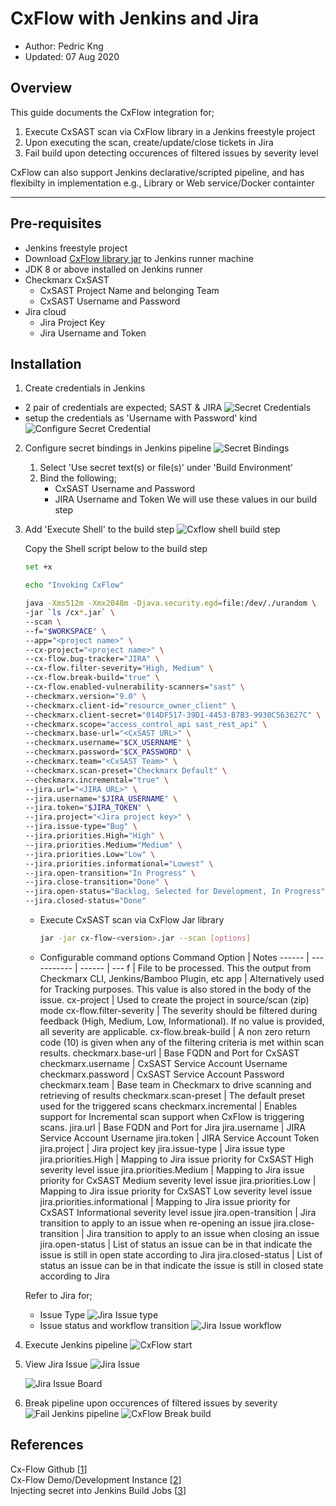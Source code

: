 # CxFlow with Jenkins and Jira

* Author:   Pedric Kng  
* Updated:  07 Aug 2020

## Overview
This guide documents the CxFlow integration for;
1. Execute CxSAST scan via CxFlow library in a Jenkins freestyle project
2. Upon executing the scan, create/update/close tickets in Jira
3. Fail build upon detecting occurences of filtered issues by severity level

CxFlow can also support Jenkins declarative/scripted pipeline, and has flexibilty in implementation e.g., Library or Web service/Docker containter

***

## Pre-requisites
- Jenkins freestyle project
- Download [CxFlow library jar](https://github.com/checkmarx-ltd/cx-flow/releases/latest) to Jenkins runner machine
- JDK 8 or above installed on Jenkins runner
- Checkmarx CxSAST
  - CxSAST Project Name and belonging Team
  - CxSAST Username and Password
- Jira cloud
  - Jira Project Key
  - Jira Username and Token
  
## Installation
1. Create credentials in Jenkins
  - 2 pair of credentials are expected; SAST & JIRA
  ![Secret Credentials](assets/Jenkins_Secret_CxSAST&Jira.png)
  - setup the credentials as 'Username with Password' kind
  ![Configure Secret Credential](assets/Jenkins_SecretCred.png)

2. Configure secret bindings in Jenkins pipeline
   ![Secret Bindings](assets/Jenkins_SecretBindings.png)
   1. Select 'Use secret text(s) or file(s)' under 'Build Environment'
   2. Bind the following;
      - CxSAST Username and Password
      - JIRA Username and Token
      We will use these values in our build step
  
3. Add 'Execute Shell' to the build step
   ![Cxflow shell build step](assets/Jenkins_Pipeline_Shell.png)

   Copy the Shell script below to the build step
    ``` bash
    set +x

    echo "Invoking CxFlow"

    java -Xms512m -Xmx2048m -Djava.security.egd=file:/dev/./urandom \
    -jar `ls /cx*.jar` \
    --scan \
    --f="$WORKSPACE" \
    --app="<project name>" \
    --cx-project="<project name>" \
    --cx-flow.bug-tracker="JIRA" \
    --cx-flow.filter-severity="High, Medium" \
    --cx-flow.break-build="true" \
    --cx-flow.enabled-vulnerability-scanners="sast" \
    --checkmarx.version="9.0" \
    --checkmarx.client-id="resource_owner_client" \
    --checkmarx.client-secret="014DF517-39D1-4453-B7B3-9930C563627C" \
    --checkmarx.scope="access_control_api sast_rest_api" \
    --checkmarx.base-url="<CxSAST URL>" \
    --checkmarx.username="$CX_USERNAME" \
    --checkmarx.password="$CX_PASSWORD" \
    --checkmarx.team="<CxSAST Team>" \
    --checkmarx.scan-preset="Checkmarx Default" \
    --checkmarx.incremental="true" \
    --jira.url="<JIRA URL>" \
    --jira.username="$JIRA_USERNAME" \
    --jira.token="$JIRA_TOKEN" \
    --jira.project="<Jira project key>" \
    --jira.issue-type="Bug" \
    --jira.priorities.High="High" \
    --jira.priorities.Medium="Medium" \
    --jira.priorities.Low="Low" \
    --jira.priorities.informational="Lowest" \
    --jira.open-transition="In Progress" \
    --jira.close-transition="Done" \
    --jira.open-status="Backlog, Selected for Development, In Progress" \
    --jira.closed-status="Done"
    ```

    - Execute CxSAST scan via CxFlow Jar library
      ```bash
      jar -jar cx-flow-<version>.jar --scan [options]
      ```
    
    - Configurable command options
      Command Option | Notes
      ------ | ----------- | ------ | ---
      f | File to be processed.  This the output from Checkmarx CLI, Jenkins/Bamboo Plugin, etc
      app | Alternatively used for Tracking purposes.  This value is also stored in the body of the issue.
      cx-project | Used to create the project in source/scan (zip) mode
      cx-flow.filter-severity | The severity should be filtered during feedback (High, Medium, Low, Informational).  If no value is provided, all severity are applicable.
      cx-flow.break-build | A non zero return code (10) is given when any of the filtering criteria is met within scan results.
      checkmarx.base-url | Base FQDN and Port for CxSAST
      checkmarx.username | CxSAST Service Account Username
      checkmarx.password | CxSAST Service Account Password
      checkmarx.team | Base team in Checkmarx to drive scanning and retrieving of results
      checkmarx.scan-preset | The default preset used for the triggered scans
      checkmarx.incremental | Enables support for Incremental scan support when CxFlow is triggering scans.
      jira.url | Base FQDN and Port for Jira
      jira.username | JIRA Service Account Username
      jira.token | JIRA Service Account Token
      jira.project | Jira project key
      jira.issue-type | Jira issue type
      jira.priorities.High | Mapping to Jira issue priority for CxSAST High severity level issue
      jira.priorities.Medium | Mapping to Jira issue priority for CxSAST Medium severity level issue
      jira.priorities.Low | Mapping to Jira issue priority for CxSAST Low severity level issue
      jira.priorities.informational | Mapping to Jira issue priority for CxSAST Informational severity level issue
      jira.open-transition | Jira transition to apply to an issue when re-opening an issue 
      jira.close-transition | Jira transition to apply to an issue when closing an issue 
      jira.open-status | List of status an issue can be in that indicate the issue is still in open state according to Jira
      jira.closed-status | List of status an issue can be in that indicate the issue is still in closed state according to Jira

   Refer to Jira for;
    - Issue Type
      ![Jira Issue type](assets/Jira_IssueType.png)
    - Issue status and workflow transition
      ![Jira Issue workflow](assets/Jira_Workflow.png)

4. Execute Jenkins pipeline
   ![CxFlow start](assets/Jenkins_Pipeline_CxFlow.png)
  
5. View Jira Issue
   ![Jira Issue](assets/Jira_Ticket.png)
    
   ![Jira Issue Board](assets/Jira_KanbanBoard.png)
  
6. Break pipeline upon occurences of filtered issues by severity
   ![Fail Jenkins pipeline](assets/Jenkins_Pipeline_Start.png)
   ![CxFlow Break build](assets/Jenkins_ConsoleOutput.png)

## References
Cx-Flow Github [[1]]  
Cx-Flow Demo/Development Instance [[2]]  
Injecting secret into Jenkins Build Jobs [[3]]  

[1]: https://github.com/checkmarx-ltd/cx-flow "Cx-Flow Github"  
[2]: https://github.com/checkmarx-ts/CxUtils/tree/master/CxFlowDemoInstance "Cx-Flow Demo/Development Instance"
[3]: https://support.cloudbees.com/hc/en-us/articles/203802500-Injecting-Secrets-into-Jenkins-Build-Jobs "Injecting secret into Jenkins Build Jobs"